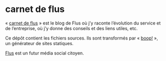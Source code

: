 # carnet de flus

« [carnet de flus](https://flus.fr/carnet/) » est le blog de Flus où
j’y raconte l’évolution du service et de l’entreprise, où j’y donne des
conseils et des liens utiles, etc.

Ce dépôt contient les fichiers sources. Ils sont transformés par
« [boop!](https://framagit.org/marienfressinaud/boop) », un générateur de sites
statiques.

[Flus](https://flus.fr) est un futur média social citoyen.

